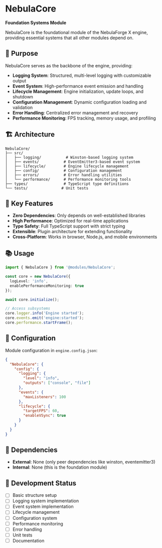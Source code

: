 # NebulaCore

**Foundation Systems Module**

NebulaCore is the foundational module of the NebulaForge X engine, providing essential systems that all other modules depend on.

## 🎯 Purpose

NebulaCore serves as the backbone of the engine, providing:
- **Logging System**: Structured, multi-level logging with customizable output
- **Event System**: High-performance event emission and handling
- **Lifecycle Management**: Engine initialization, update loops, and shutdown
- **Configuration Management**: Dynamic configuration loading and validation
- **Error Handling**: Centralized error management and recovery
- **Performance Monitoring**: FPS tracking, memory usage, and profiling

## 🏗️ Architecture

```
NebulaCore/
├── src/
│   ├── logging/           # Winston-based logging system
│   ├── events/           # EventEmitter3-based event system
│   ├── lifecycle/        # Engine lifecycle management
│   ├── config/           # Configuration management
│   ├── errors/           # Error handling utilities
│   └── performance/      # Performance monitoring tools
├── types/                # TypeScript type definitions
└── tests/               # Unit tests
```

## 🚀 Key Features

- **Zero Dependencies**: Only depends on well-established libraries
- **High Performance**: Optimized for real-time applications
- **Type Safety**: Full TypeScript support with strict typing
- **Extensible**: Plugin architecture for extending functionality
- **Cross-Platform**: Works in browser, Node.js, and mobile environments

## 📚 Usage

```typescript
import { NebulaCore } from '@modules/NebulaCore';

const core = new NebulaCore({
  logLevel: 'info',
  enablePerformanceMonitoring: true
});

await core.initialize();

// Access subsystems
core.logger.info('Engine started');
core.events.emit('engine:started');
core.performance.startFrame();
```

## 🔧 Configuration

Module configuration in `engine.config.json`:

```json
{
  "NebulaCore": {
    "config": {
      "logging": {
        "level": "info",
        "outputs": ["console", "file"]
      },
      "events": {
        "maxListeners": 100
      },
      "lifecycle": {
        "targetFPS": 60,
        "enableVSync": true
      }
    }
  }
}
```

## 🤝 Dependencies

- **External**: None (only peer dependencies like winston, eventemitter3)
- **Internal**: None (this is the foundation module)

## 🧪 Development Status

- [ ] Basic structure setup
- [ ] Logging system implementation
- [ ] Event system implementation
- [ ] Lifecycle management
- [ ] Configuration system
- [ ] Performance monitoring
- [ ] Error handling
- [ ] Unit tests
- [ ] Documentation